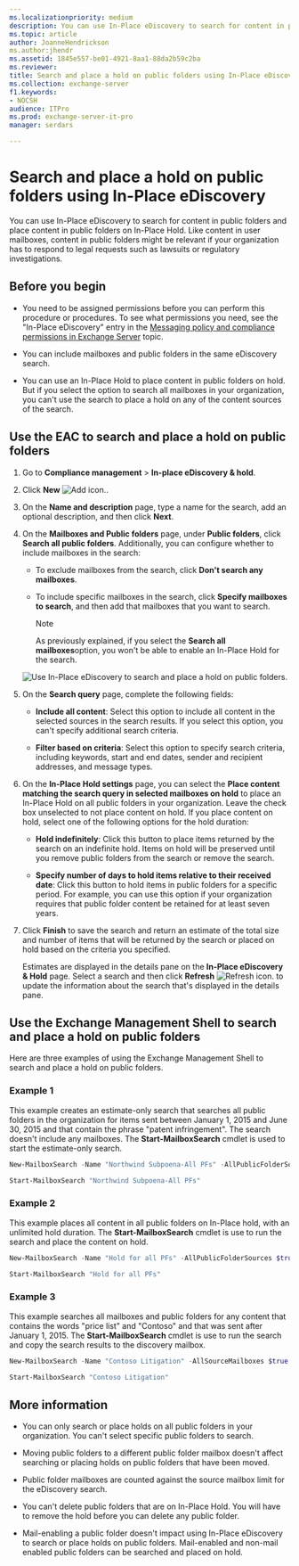 ```yaml
---
ms.localizationpriority: medium
description: You can use In-Place eDiscovery to search for content in public folders and place content in public folders on In-Place Hold. Like content in user mailboxes, content in public folders might be relevant if your organization has to respond to legal requests such as lawsuits or regulatory investigations.
ms.topic: article
author: JoanneHendrickson
ms.author:jhendr
ms.assetid: 1845e557-be01-4921-8aa1-88da2b59c2ba
ms.reviewer: 
title: Search and place a hold on public folders using In-Place eDiscovery
ms.collection: exchange-server
f1.keywords:
- NOCSH
audience: ITPro
ms.prod: exchange-server-it-pro
manager: serdars

---
```


# Search and place a hold on public folders using In-Place eDiscovery

You can use In-Place eDiscovery to search for content in public folders and place content in public folders on In-Place Hold. Like content in user mailboxes, content in public folders might be relevant if your organization has to respond to legal requests such as lawsuits or regulatory investigations.

## Before you begin

- You need to be assigned permissions before you can perform this procedure or procedures. To see what permissions you need, see the "In-Place eDiscovery" entry in the [Messaging policy and compliance permissions in Exchange Server](../../permissions/feature-permissions/policy-and-compliance-permissions.md) topic.

- You can include mailboxes and public folders in the same eDiscovery search.

- You can use an In-Place Hold to place content in public folders on hold. But if you select the option to search all mailboxes in your organization, you can't use the search to place a hold on any of the content sources of the search.

## Use the EAC to search and place a hold on public folders

1. Go to **Compliance management** \> **In-place eDiscovery & hold**.

2. Click **New** ![Add icon.](../../media/ITPro_EAC_AddIcon.png).

3. On the **Name and description** page, type a name for the search, add an optional description, and then click **Next**.

4. On the **Mailboxes and Public folders** page, under **Public folders**, click **Search all public folders**. Additionally, you can configure whether to include mailboxes in the search:

   - To exclude mailboxes from the search, click **Don't search any mailboxes**.

   - To include specific mailboxes in the search, click **Specify mailboxes to search**, and then add that mailboxes that you want to search.

     > [!NOTE]
     > As previously explained, if you select the **Search all mailboxes**option, you won't be able to enable an In-Place Hold for the search.

   ![Use In-Place eDiscovery to search and place a hold on public folders.](../../media/TA_MRM_SearchPublicFolders.gif)

5. On the **Search query** page, complete the following fields:

   - **Include all content**: Select this option to include all content in the selected sources in the search results. If you select this option, you can't specify additional search criteria.

   - **Filter based on criteria**: Select this option to specify search criteria, including keywords, start and end dates, sender and recipient addresses, and message types.

6. On the **In-Place Hold settings** page, you can select the **Place content matching the search query in selected mailboxes on hold** to place an In-Place Hold on all public folders in your organization. Leave the check box unselected to not place content on hold. If you place content on hold, select one of the following options for the hold duration:

   - **Hold indefinitely**: Click this button to place items returned by the search on an indefinite hold. Items on hold will be preserved until you remove public folders from the search or remove the search.

   - **Specify number of days to hold items relative to their received date**: Click this button to hold items in public folders for a specific period. For example, you can use this option if your organization requires that public folder content be retained for at least seven years.

7. Click **Finish** to save the search and return an estimate of the total size and number of items that will be returned by the search or placed on hold based on the criteria you specified.

   Estimates are displayed in the details pane on the **In-Place eDiscovery & Hold** page. Select a search and then click **Refresh** ![Refresh icon.](../../media/ITPro_EAC_RefreshIcon.png) to update the information about the search that's displayed in the details pane.

## Use the Exchange Management Shell to search and place a hold on public folders

Here are three examples of using the Exchange Management Shell to search and place a hold on public folders.

### Example 1

This example creates an estimate-only search that searches all public folders in the organization for items sent between January 1, 2015 and June 30, 2015 and that contain the phrase "patent infringement". The search doesn't include any mailboxes. The **Start-MailboxSearch** cmdlet is used to start the estimate-only search.

```PowerShell
New-MailboxSearch -Name "Northwind Subpoena-All PFs" -AllPublicFolderSources $true -AllSourceMailboxes $false -SearchQuery "patent infringement" -StartDate "01/01/2015" -EndDate "06/30/2015" -TargetMailbox "Discovery Search Mailbox" -EstimateOnly
```

```PowerShell
Start-MailboxSearch "Northwind Subpoena-All PFs"
```

### Example 2

This example places all content in all public folders on In-Place hold, with an unlimited hold duration. The **Start-MailboxSearch** cmdlet is use to run the search and place the content on hold.

```PowerShell
New-MailboxSearch -Name "Hold for all PFs" -AllPublicFolderSources $true -AllSourceMailboxes $false -EstimateOnly -InPlaceHoldEnabled $true
```

```PowerShell
Start-MailboxSearch "Hold for all PFs"
```

### Example 3

This example searches all mailboxes and public folders for any content that contains the words "price list" and "Contoso" and that was sent after January 1, 2015. The **Start-MailboxSearch** cmdlet is use to run the search and copy the search results to the discovery mailbox.

```PowerShell
New-MailboxSearch -Name "Contoso Litigation" -AllSourceMailboxes $true -AllPublicFolderSources $true -SearchQuery '"price list" AND "contoso"' -StartDate "01/01/2015" -TargetMailbox "Discovery Search Mailbox"
```

```PowerShell
Start-MailboxSearch "Contoso Litigation"
```

## More information

- You can only search or place holds on all public folders in your organization. You can't select specific public folders to search.

- Moving public folders to a different public folder mailbox doesn't affect searching or placing holds on public folders that have been moved.

- Public folder mailboxes are counted against the source mailbox limit for the eDiscovery search.

- You can't delete public folders that are on In-Place Hold. You will have to remove the hold before you can delete any public folder.

- Mail-enabling a public folder doesn't impact using In-Place eDiscovery to search or place holds on public folders. Mail-enabled and non-mail enabled public folders can be searched and placed on hold.
